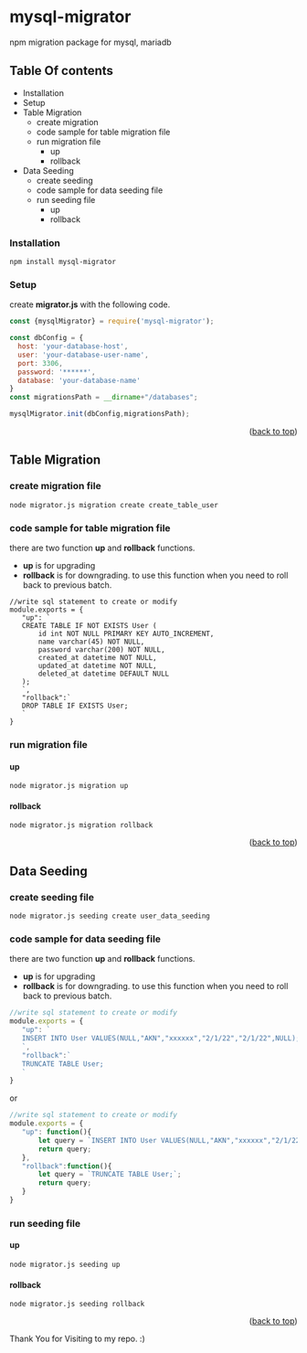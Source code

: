 <div id="top"></div> 

# mysql-migrator
npm migration package for mysql, mariadb

## Table Of contents
- Installation 
- Setup
- Table Migration
	- create migration 
	- code sample for table migration file
	- run migration file
		- up
		- rollback
- Data Seeding
	- create seeding 
	- code sample for data seeding file
	- run seeding file
		- up
		- rollback

### Installation
```shell
npm install mysql-migrator
```
### Setup
create **migrator.js** with the following code.
```javascript
const {mysqlMigrator} = require('mysql-migrator');

const dbConfig = {
  host: 'your-database-host',
  user: 'your-database-user-name',
  port: 3306,
  password: '******',
  database: 'your-database-name'
}
const migrationsPath = __dirname+"/databases";

mysqlMigrator.init(dbConfig,migrationsPath);
```

<p align="right">(<a href="#top">back to top</a>)</p>


## Table Migration
### create migration file
```shell
node migrator.js migration create create_table_user
```
### code sample for table migration file
there are two function **up** and **rollback** functions.
- **up** is for upgrading
- **rollback** is for downgrading. to use this function when you need to roll back to previous batch.
 ```shell
//write sql statement to create or modify
module.exports = {
	"up": `
	CREATE TABLE IF NOT EXISTS User (
		id int NOT NULL PRIMARY KEY AUTO_INCREMENT,
		name varchar(45) NOT NULL,
		password varchar(200) NOT NULL,
		created_at datetime NOT NULL,
		updated_at datetime NOT NULL,
		deleted_at datetime DEFAULT NULL
	);
	`,
	"rollback":`
	DROP TABLE IF EXISTS User;
	`
}
```
### run migration file
#### up
```shell
node migrator.js migration up
```
#### rollback
```shell
node migrator.js migration rollback
```

<p align="right">(<a href="#top">back to top</a>)</p>


## Data Seeding 
### create seeding file
```shell
node migrator.js seeding create user_data_seeding
```
### code sample for data seeding file
there are two function **up** and **rollback** functions.
- **up** is for upgrading
- **rollback** is for downgrading. to use this function when you need to roll back to previous batch.
 ```javascript
//write sql statement to create or modify
module.exports = {
	"up": `
	INSERT INTO User VALUES(NULL,"AKN","xxxxxx","2/1/22","2/1/22",NULL);
	`,
	"rollback":`
	TRUNCATE TABLE User;
	`
}
```
or
 ```javascript
//write sql statement to create or modify
module.exports = {
	"up": function(){
		let query = `INSERT INTO User VALUES(NULL,"AKN","xxxxxx","2/1/22","2/1/22",NULL);`;
		return query;
	},
	"rollback":function(){
		let query = `TRUNCATE TABLE User;`;
		return query;
	}
}
```

### run seeding file
#### up
```shell
node migrator.js seeding up
```
#### rollback
```shell
node migrator.js seeding rollback
```

<p align="right">(<a href="#top">back to top</a>)</p>

Thank You for Visiting to my repo. :)

